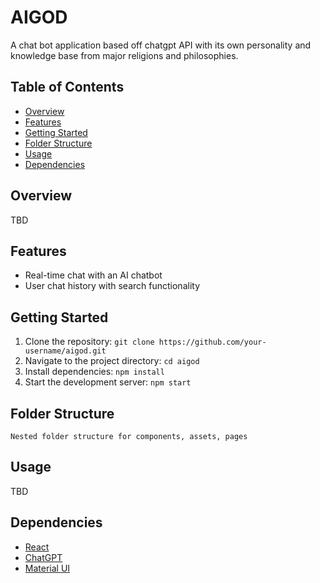 # AIGOD

A chat bot application based off chatgpt API with its own personality and knowledge base from major religions and philosophies.

## Table of Contents

- [Overview](#overview)
- [Features](#features)
- [Getting Started](#getting-started)
- [Folder Structure](#folder-structure)
- [Usage](#usage)
- [Dependencies](#dependencies)

## Overview

TBD

## Features

- Real-time chat with an AI chatbot
- User chat history with search functionality

## Getting Started

1. Clone the repository: `git clone https://github.com/your-username/aigod.git`
2. Navigate to the project directory: `cd aigod`
3. Install dependencies: `npm install`
4. Start the development server: `npm start`

## Folder Structure

```
Nested folder structure for components, assets, pages
```

## Usage

TBD

## Dependencies

- [React](https://reactjs.org/)
- [ChatGPT]()
- [Material UI](https://material-ui.com/)
